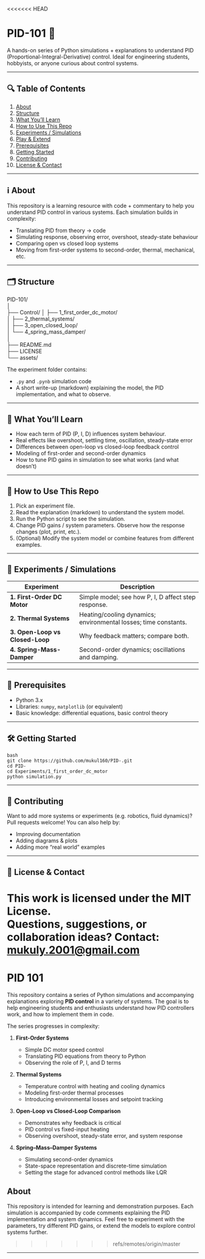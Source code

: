 <<<<<<< HEAD
# PID-101 📐

A hands-on series of Python simulations + explanations to understand PID (Proportional-Integral-Derivative) control. Ideal for engineering students, hobbyists, or anyone curious about control systems.

---

## 🔍 Table of Contents

1. [About](#about)  
2. [Structure](#structure)  
3. [What You’ll Learn](#what-youll-learn)  
4. [How to Use This Repo](#how-to-use-this-repo)  
5. [Experiments / Simulations](#experiments--simulations)  
6. [Play & Extend](#play--extend)  
7. [Prerequisites](#prerequisites)  
8. [Getting Started](#getting-started)  
9. [Contributing](#contributing)  
10. [License & Contact](#license--contact)

---

## ℹ️ About

This repository is a learning resource with code + commentary to help you understand PID control in various systems. Each simulation builds in complexity:

- Translating PID from theory → code  
- Simulating response, observing error, overshoot, steady-state behaviour  
- Comparing open vs closed loop systems  
- Moving from first-order systems to second-order, thermal, mechanical, etc.

---

## 🗂 Structure

PID-101/  
│  
├── Control/
│ ├── 1_first_order_dc_motor/  
│ ├── 2_thermal_systems/  
│ ├── 3_open_closed_loop/  
│ └── 4_spring_mass_damper/  
│  
├── README.md  
├── LICENSE  
└── assets/  


The experiment folder contains:

- `.py` and `.pynb` simulation code  
- A short write-up (markdown) explaining the model, the PID implementation, and what to observe.

---

## 🎯 What You’ll Learn

- How each term of PID (P, I, D) influences system behaviour.  
- Real effects like overshoot, settling time, oscillation, steady-state error  
- Differences between open-loop vs closed-loop feedback control  
- Modeling of first-order and second-order dynamics  
- How to tune PID gains in simulation to see what works (and what doesn’t)

---

## 🚀 How to Use This Repo

1. Pick an experiment file.  
2. Read the explanation (markdown) to understand the system model.  
3. Run the Python script to see the simulation.  
4. Change PID gains / system parameters. Observe how the response changes (plot, print, etc.). 
5. (Optional) Modify the system model or combine features from different examples.

---

## 🔬 Experiments / Simulations

| Experiment                      | Description                                                     |
| ------------------------------- | --------------------------------------------------------------- |
| **1. First-Order DC Motor**     | Simple model; see how P, I, D affect step response.             |
| **2. Thermal Systems**          | Heating/cooling dynamics; environmental losses; time constants. |
| **3. Open-Loop vs Closed-Loop** | Why feedback matters; compare both.                             |
| **4. Spring-Mass-Damper**       | Second-order dynamics; oscillations and damping.                |

---

## 🧰 Prerequisites

- Python 3.x  
- Libraries: `numpy`, `matplotlib` (or equivalent)  
- Basic knowledge: differential equations, basic control theory

---

## 🛠 Getting Started

```
bash
git clone https://github.com/mukul160/PID-.git
cd PID-
cd Experiments/1_first_order_dc_motor
python simulation.py
``````

---
## 🤝 Contributing

Want to add more systems or experiments (e.g. robotics, fluid dynamics)? Pull requests welcome! You can also help by:

- Improving documentation    
- Adding diagrams & plots
- Adding more “real world” examples

---

## 📜 License & Contact

This work is licensed under the MIT License.  
Questions, suggestions, or collaboration ideas? Contact: mukuly.2001@gmail.com
=======
# PID 101

This repository contains a series of Python simulations and accompanying explanations exploring **PID control** in a variety of systems. The goal is to help engineering students and enthusiasts understand how PID controllers work, and how to implement them in code.

The series progresses in complexity:

1. **First-Order Systems**  
   - Simple DC motor speed control  
   - Translating PID equations from theory to Python  
   - Observing the role of P, I, and D terms

2. **Thermal Systems**  
   - Temperature control with heating and cooling dynamics  
   - Modeling first-order thermal processes  
   - Introducing environmental losses and setpoint tracking

3. **Open-Loop vs Closed-Loop Comparison**  
   - Demonstrates why feedback is critical  
   - PID control vs fixed-input heating  
   - Observing overshoot, steady-state error, and system response

4. **Spring–Mass–Damper Systems**  
   - Simulating second-order dynamics  
   - State-space representation and discrete-time simulation  
   - Setting the stage for advanced control methods like LQR


## About
This repository is intended for learning and demonstration purposes. Each simulation is accompanied by code comments explaining the PID implementation and system dynamics.
Feel free to experiment with the parameters, try different PID gains, or extend the models to explore control systems further.
>>>>>>> refs/remotes/origin/master

---

